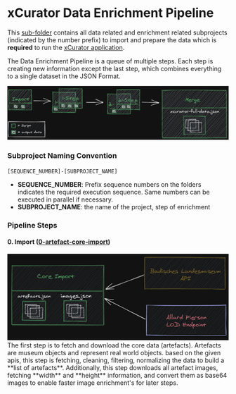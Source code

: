 # xCurator Data Enrichment Pipeline

This [sub-folder](../data-enrichment) contains all data related and enrichment related subprojects (indicated by the number prefix) to import and prepare the data which is **required** to run the [xCurator application](../application).

The Data Enrichment Pipeline is a queue of multiple steps. Each step is creating new information except the last step, which combines everything to a single dataset in the JSON Format.

<div style="text-align:center"><img src="./doc/pipeline.png" alt="pipeline"/></div>


### Subproject Naming Convention
```
[SEQUENCE_NUMBER]-[SUBPROJECT_NAME]
```
- **SEQUENCE_NUMBER**: Prefix sequence numbers on the folders indicates the required execution sequence. Same numbers can be executed in parallel if necessary.
- **SUBPROJECT_NAME**: the name of the project, step of enrichment

### Pipeline Steps

#### 0. Import ([0-artefact-core-import](./0-artefact-core-import))

<div style="text-align:center"><img src="./doc/import-step.png" alt="import step"/></div>
The first step is to fetch and download the core data (artefacts). Artefacts are museum objects and represent real world objects.
based on the given apis, this step is fetching, cleaning, filtering, normalizing the data to build a **list of artefacts**.
Additionally, this step downloads all artefact images, fetching **width** and **height** information, and convert them as base64 images to enable faster image enrichment's for later steps.
